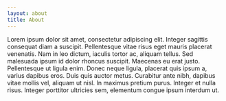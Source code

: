 ```yaml
---
layout: about
title: About
---
```


Lorem ipsum dolor sit amet, consectetur adipiscing elit. Integer sagittis consequat diam a suscipit. Pellentesque vitae risus eget mauris placerat venenatis. Nam in leo dictum, iaculis tortor ac, aliquam tellus. Sed malesuada ipsum id dolor rhoncus suscipit. Maecenas eu erat justo. Pellentesque ut ligula enim. Donec neque ligula, placerat quis ipsum a, varius dapibus eros. Duis quis auctor metus. Curabitur ante nibh, dapibus vitae mollis vel, aliquam ut nisl. In maximus pretium purus. Integer et nulla risus. Integer porttitor ultricies sem, elementum congue ipsum interdum ut. 